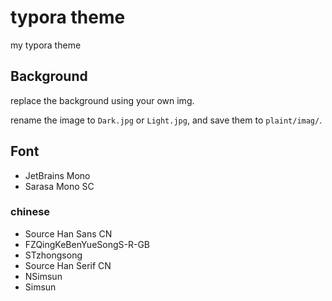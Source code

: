 # typora theme
my typora theme

## Background

replace the background using your own img.

rename the image to `Dark.jpg` or `Light.jpg`, and save them to `plaint/imag/`.

## Font

- JetBrains Mono
- Sarasa Mono SC

### chinese

- Source Han Sans CN
- FZQingKeBenYueSongS-R-GB
- STzhongsong
- Source Han Serif CN
- NSimsun
- Simsun
